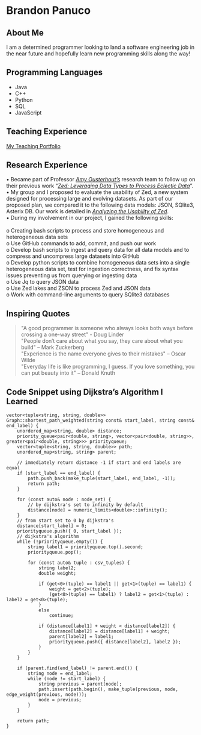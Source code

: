 # Brandon Panuco

## About Me
I am a determined programmer looking to land a software engineering job in the near future and hopefully learn new programming skills along the way!

## Programming Languages
- Java
- C++
- Python
- SQL
- JavaScript

## Teaching Experience
[My Teaching Portfolio](https://sites.google.com/view/brandonpanuco2270/home)

## Research Experience
• Became part of Professor [*Amy Ousterhout’s*](https://amyousterhout.com/) research team to follow up on their previous work “[*Zed: Leveraging 
Data Types to Process Eclectic Data*](https://amyousterhout.com/papers/zed_cidr23.pdf)”.<br>
• My group and I proposed to evaluate the usability of Zed, a new system designed for processing large and 
evolving datasets. As part of our proposed plan, we compared it to the following data models: JSON, SQlite3, 
Asterix DB. Our work is detailed in [*Analyzing the Usability of Zed*](https://drive.google.com/file/d/17z3WmNiFv48jHlLdWhOzZJzW4qMxXx6q/view?usp=sharing).<br>
• During my involvement in our project, I gained the following skills:<br><br>
o Creating bash scripts to process and store homogeneous and heterogeneous data sets<br>
o Use GitHub commands to add, commit, and push our work<br>
o Develop bash scripts to ingest and query data for all data models and to compress and uncompress large 
datasets into GitHub<br>
o Develop python scripts to combine homogeneous data sets into a single heterogeneous data set, test for 
ingestion correctness, and fix syntax issues preventing us from querying or ingesting data<br>
o Use Jq to query JSON data<br>
o Use Zed lakes and ZSON to process Zed and JSON data<br>
o Work with command-line arguments to query SQlite3 databases<br>

## Inspiring Quotes
> "A good programmer is someone who always looks both ways before crossing a one-way street" - Doug Linder<br>
> "People don’t care about what you say, they care about what you build" – Mark Zuckerberg<br>
> "Experience is the name everyone gives to their mistakes" – Oscar Wilde<br>
> "Everyday life is like programming, I guess. If you love something, you can put beauty into it" – Donald Knuth<br>



## Code Snippet using Dijkstra’s Algorithm I Learned
```
vector<tuple<string, string, double>> Graph::shortest_path_weighted(string const& start_label, string const& end_label) {
    unordered_map<string, double> distance;
    priority_queue<pair<double, string>, vector<pair<double, string>>, greater<pair<double, string>>> priorityqueue;
    vector<tuple<string, string, double>> path;
    unordered_map<string, string> parent;

    // immediately return distance -1 if start and end labels are equal
    if (start_label == end_label) {
        path.push_back(make_tuple(start_label, end_label, -1));
        return path;
    }

    for (const auto& node : node_set) {
        // by dijkstra's set to infinity by default
        distance[node] = numeric_limits<double>::infinity();
    }
    // from start set to 0 by dijkstra's
    distance[start_label] = 0;
    priorityqueue.push({ 0, start_label });
    // dijkstra's algorithm
    while (!priorityqueue.empty()) {
        string label1 = priorityqueue.top().second;
        priorityqueue.pop();

        for (const auto& tuple : csv_tuples) {
            string label2;
            double weight;

            if (get<0>(tuple) == label1 || get<1>(tuple) == label1) {
                weight = get<2>(tuple);
                (get<0>(tuple) == label1) ? label2 = get<1>(tuple) : label2 = get<0>(tuple);
            }
            else
                continue;
            
            if (distance[label1] + weight < distance[label2]) {
                distance[label2] = distance[label1] + weight;
                parent[label2] = label1;
                priorityqueue.push({ distance[label2], label2 });
            }
        }
    }

    if (parent.find(end_label) != parent.end()) {
        string node = end_label;
        while (node != start_label) {
            string previous = parent[node];
            path.insert(path.begin(), make_tuple(previous, node, edge_weight(previous, node)));
            node = previous;
        }
    }

    return path;
}
```

